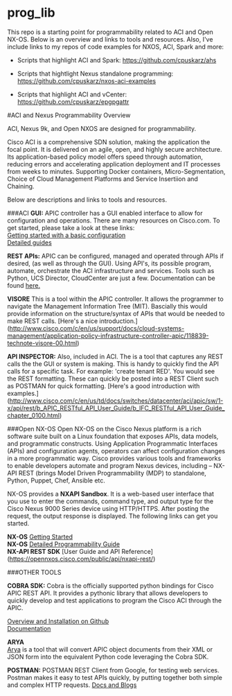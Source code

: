 # prog_lib

This repo is a starting point for programmability related to ACI and Open NX-OS. Below is an overview and links to tools and resources. Also, I've include links to my repos of code examples for NXOS, ACI, Spark and more:  

* Scripts that highlight ACI and Spark: 
<https://github.com/cpuskarz/ahs>

* Scripts that hightlight Nexus standalone programming: <https://github.com/cpuskarz/nxos-aci-examples>

* Scripts that highlight ACI and vCenter:
<https://github.com/cpuskarz/epgpgattr>  



#ACI and Nexus Programmability Overview  

ACI, Nexus 9k, and Open NXOS are designed for programmability. 
 
Cisco ACI is a comprehensive SDN solution, making the application the focal point. It is delivered on an agile, open, and highly secure architecture. Its application-based policy model offers speed through automation, reducing errors and accelerating application deployment and IT processes from weeks to minutes.  Supporting Docker containers, Micro-Segmentation, Choice of Cloud Management Platforms and Service Insertiion and Chaining.  

Below are descriptions and links to tools and resources.

###ACI
**GUI:** APIC controller has a GUI enabled interface to allow for configuration and operations. There are many resources on Cisco.com. To get started, please take a look at these links:  
[Getting started with a basic configuration](http://www.cisco.com/c/en/us/td/docs/switches/datacenter/aci/apic/sw/1-x/basic-config/b_ACI_Config_Guide.html)  
[Detailed guides](http://www.cisco.com/c/en/us/support/cloud-systems-management/application-policy-infrastructure-controller-apic/tsd-products-support-series-home.html)



**REST APIs:** APIC can be configured, managed and operated through APIs if desired, (as well as through the GUI). Using API's, its possible program, automate, orchestrate the ACI infrastructure and services. Tools such as Python, UCS Director, CloudCenter are just a few. Documentation can be found [here.](http://www.cisco.com/c/en/us/td/docs/switches/datacenter/aci/apic/sw/1-x/api/rest/b_APIC_RESTful_API_User_Guide.html)


**VISORE** This is a tool within the APIC controller. It allows the programmer to navigate the Management Information Tree (MIT). Bascially this would provide information on the structure/syntax of APIs that would be needed to make REST calls. [Here's a nice introduction.]
 (http://www.cisco.com/c/en/us/support/docs/cloud-systems-management/application-policy-infrastructure-controller-apic/118839-technote-visore-00.html)


**API INSPECTOR:** Also, included in ACI. The is a tool that captures any REST calls the the GUI or system is making. This is handy to quickly find the API calls for a specific task. For example: 'create tenant RED'. You would see the REST formatting. These can quickly be posted into a REST Client such as POSTMAN for quick formatting. [Here's a good introduction with examples.] (http://www.cisco.com/c/en/us/td/docs/switches/datacenter/aci/apic/sw/1-x/api/rest/b_APIC_RESTful_API_User_Guide/b_IFC_RESTful_API_User_Guide_chapter_0100.html)





###Open NX-OS 
Open NX-OS on the Cisco Nexus platform is a rich software suite built on a Linux foundation that exposes APIs, data models, and programmatic constructs. Using Application Programmatic Interfaces (APIs) and configuration agents, operators can affect configuration changes in a more programmatic way. Cisco provides various tools and frameworks to enable developers automate and program Nexus devices, including – NX-API REST (brings Model Driven Programmability (MDP) to standalone, Python, Puppet, Chef, Ansible etc. 
 
NX-OS provides a **NXAPI Sandbox**. It is a web-based user interface that you use to enter the commands, command type, and output type for the Cisco Nexus 9000 Series device using HTTP/HTTPS. After posting the request, the output response is displayed. The following links can get you started.

**NX-OS** [Getting Started](https://opennxos.cisco.com/public/getting-started)  
**NX-OS** [Detailed Programmability Guide ](http://www.cisco.com/c/en/us/td/docs/switches/datacenter/nexus9000/sw/7-x/programmability/guide/b_Cisco_Nexus_9000_Series_NX-OS_Programmability_Guide_7x.html)  
**NX-API REST SDK** [User Guide and API Reference] (https://opennxos.cisco.com/public/api/nxapi-rest/)




###OTHER TOOLS

**COBRA SDK:** Cobra is the officially supported python bindings for Cisco APIC REST API. It provides a pythonic library that allows developers to quickly develop and test applications to program the Cisco ACI through the APIC.  

[Overview and Installation on Github](https://github.com/datacenter/cobra)   
[Documentation](https://developer.cisco.com/media/apicDcPythonAPI_v0.1/)


**ARYA**   
[Arya](https://github.com/datacenter/arya) is a tool that will convert APIC object documents from their XML or JSON form into the equivalent Python code leveraging the Cobra SDK.


**POSTMAN:**  POSTMAN REST Client from Google, for testing web services. Postman makes it easy to test APIs quickly, by putting together both simple and complex HTTP requests.   [Docs and Blogs](https://www.getpostman.com/docs/blog_mentions)







